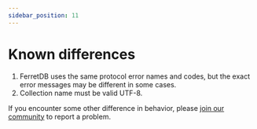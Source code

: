 ```yaml
---
sidebar_position: 11
---
```


# Known differences

1. FerretDB uses the same protocol error names and codes, but the exact error messages may be different in some cases.
2. Collection name must be valid UTF-8.

If you encounter some other difference in behavior, please [join our community](/#community) to report a problem.

<!--
   Each numbered point should have a corresponding, numbered test file https://github.com/FerretDB/FerretDB/tree/main/integration/diff_*_test.go
   Bullet subpoints should be in the same file as the parent point.

   This comment should not be on top to avoid showing on a DocCard: https://github.com/facebook/docusaurus/issues/10589.
-->

